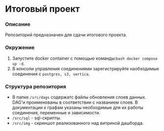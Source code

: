 # Итоговый проект

### Описание
Репозиторий предназначен для сдачи итогового проекта.

### Окружение
1. Запустите docker container с помощью команды:```bash docker compose up -d```.
2. В консоли управления соединениями зарегистрируйте наобходимые соединения с `postgres, s3, vertica`.

### Структура репозитория
- В папке `/src/dags` содержатс файлы обновления слоев данных. DAG'и проименованы в соответствии с названием слоев. В документации к графам указаны необходимые для их работы соединения, переменные и зависимости.
- `/src/sql` - sql-скрипты.
- `/src/img` - скриншот реализованного над витриной дашборда.
